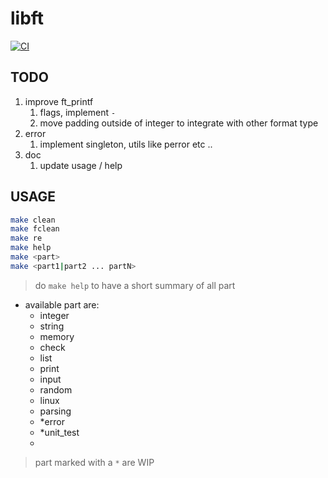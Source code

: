 # libft

[![CI](https://github.com/Pixailz/ft_libft/actions/workflows/CI.yml/badge.svg)](https://github.com/Pixailz/ft_libft/actions/workflows/CI.yml)

## TODO

1. improve ft_printf
   1. flags, implement `-`
   1. move padding outside of integer to integrate with other format type
1. error
   1. implement singleton, utils like perror etc ..
1. doc
   1. update usage / help

## USAGE

```bash
make clean
make fclean
make re
make help
make <part>
make <part1|part2 ... partN>
```

> do `make help` to have a short summary of all part

- available part are:
	- integer
	- string
	- memory
	- check
	- list
	- print
	- input
	- random
	- linux
	- parsing
	- *error
	- *unit_test
	-
> part marked with a `*` are WIP
